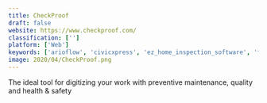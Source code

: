 ```yaml
---
title: CheckProof
draft: false 
website: https://www.checkproof.com/
classification: ['']
platform: ['Web']
keywords: ['arioflow', 'civicxpress', 'ez_home_inspection_software', 'field_eagle', 'happy_inspector', 'inspect_724', 'inspectloop', 'inspectmate', 'inspectionwise', 'inventorybase', 'kykloud', 'nspector', 'reporthost', 'safesite', 'scanseries', 'sitecert', 'snapinspect', 'spotter', 'the_inspection_manager', 'weproov', 'zinspector']
image: 2020/04/CheckProof.png
---
```

The ideal tool for digitizing your work with preventive maintenance, quality and health & safety